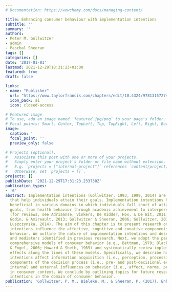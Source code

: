 ```yaml
---
# Documentation: https://wowchemy.com/docs/managing-content/

title: Enhancing consumer behaviour with implementation intentions
subtitle: ''
summary: ''
authors:
- Peter M. Gollwitzer
- admin
- Paschal Sheeran
tags: []
categories: []
date: '2017-01-01'
lastmod: 2021-12-29T18:31:23+01:00
featured: true
draft: false

links:
- name: "Publisher"
  url: "https://www.taylorfrancis.com/chapters/edit/10.4324/9781315727448-35/enhancing-consumer-behaviour-implementation-intentions-peter-gollwitzer-maik-bieleke-paschal-sheeran"
  icon_pack: ai
  icon: closed-access

# Featured image
# To use, add an image named `featured.jpg/png` to your page's folder.
# Focal points: Smart, Center, TopLeft, Top, TopRight, Left, Right, BottomLeft, Bottom, BottomRight.
image:
  caption: ''
  focal_point: ''
  preview_only: false

# Projects (optional).
#   Associate this post with one or more of your projects.
#   Simply enter your project's folder or file name without extension.
#   E.g. `projects = ["internal-project"]` references `content/project/deep-learning/index.md`.
#   Otherwise, set `projects = []`.
projects: []
publishDate: '2021-12-29T17:31:23.233730Z'
publication_types:
- '6'
abstract: Implementation intentions (Gollwitzer, 1993, 1999, 2014) are if-then plans
  that help individuals attain their goals. Implementation intentions have proven
  beneficial in various domains in which individuals fall short of attaining their
  goals, from health behavior through academic achievement to interpersonal issues
  (for reviews, see Adriaanse, Vinkers, De Ridder, Hox, & De Wit, 2011; Bélanger-Gravel,
  Godin, & Amireault, 2013; Gollwitzer & Sheeran, 2006; Gollwitzer, 2014; Hagger &
  Luszczynska, 2014). The aim of this chapter is to present research on how implementation
  intentions influence the affective, cognitive and conative components of consumer
  behavior. We outline the nature of implementation intentions and describe moderators
  and mediators identified in previous research. Next, we adopt the perspective of
  comprehensive models of consumer behavior (e.g., Bettman, 1979; Blackwell, Miniard,
  & Engel, 2006; Howard & Sheth, 1969) and systematically review implementation intention
  effects along the lines of these models. Specifically, we describe how implementation
  intentions affect information acquisition (i.e., perception, processing and comprehension),
  components of the decision process (i.e., pre- and post-decisional evaluation) and
  internal and external influences on behavior (i.e., affect, norms, priming and mimicry)
  in consumer context. We conclude by outlining topics for future research on implementation
  intentions in the domain of consumer behavior.
publication: 'Gollwitzer, P. M., Bieleke, M., & Sheeran, P. (2017). Enhancing consumer behaviour with implementation intentions. In C. V. Jansson-Boyd & M. J. Zawisza (Eds.), *Routledge international handbooks. Routledge international handbook of consumer psychology* (pp. 370–389). Routledge.'
---
```

